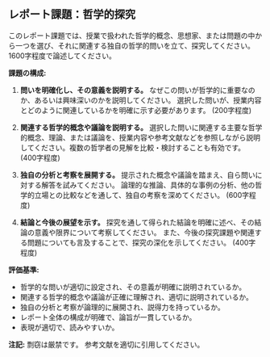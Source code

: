 ## レポート課題：哲学的探究

このレポート課題では、授業で扱われた哲学的概念、思想家、または問題の中から一つを選び、それに関連する独自の哲学的問いを立て、探究してください。1600字程度で論述してください。

**課題の構成:**

1. **問いを明確化し、その意義を説明する。**  なぜこの問いが哲学的に重要なのか、あるいは興味深いのかを説明してください。  選択した問いが、授業内容とどのように関連しているかを明確に示す必要があります。 (200字程度)

2. **関連する哲学的概念や議論を説明する。**  選択した問いに関連する主要な哲学的概念、理論、または議論を、授業内容や参考文献などを参照しながら説明してください。複数の哲学者の見解を比較・検討することも有効です。 (400字程度)

3. **独自の分析と考察を展開する。**  提示された概念や議論を踏まえ、自ら問いに対する解答を試みてください。  論理的な推論、具体的な事例の分析、他の哲学的立場との比較などを通して、独自の考察を深めてください。 (600字程度)

4. **結論と今後の展望を示す。**  探究を通して得られた結論を明確に述べ、その結論の意義や限界について考察してください。  また、今後の探究課題や関連する問題についても言及することで、探究の深化を示してください。 (400字程度)


**評価基準:**

* 哲学的な問いが適切に設定され、その意義が明確に説明されているか。
* 関連する哲学的概念や議論が正確に理解され、適切に説明されているか。
* 独自の分析と考察が論理的に展開され、説得力を持っているか。
* レポート全体の構成が明確で、論旨が一貫しているか。
* 表現が適切で、読みやすいか。


**注記:**  剽窃は厳禁です。  参考文献を適切に引用してください。
